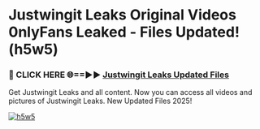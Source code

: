 # Justwingit Leaks Original Videos 0nlyFans Leaked - Files Updated! (h5w5)

<h3>🔴 CLICK HERE 🌐==►► <a href="https://tinyurl.com/ehrbuxhb" rel="nofollow">Justwingit Leaks Updated Files</a></h3>

Get Justwingit Leaks and all content. Now you can access all videos and pictures of Justwingit Leaks. New Updated Files 2025!

[![h5w5](https://i.imgur.com/lVYEuWS.gif)](https://tinyurl.com/ehrbuxhb)
